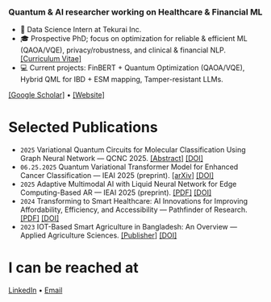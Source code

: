 ###  Quantum & AI researcher working on Healthcare & Financial ML

- :briefcase: Data Science Intern at Tekurai Inc.
- :mortar_board: Prospective PhD; focus on optimization for reliable & efficient ML (QAOA/VQE), privacy/robustness, and clinical & financial NLP. [[Curriculum Vitae]](https://rahatulashakin.github.io/files/Rahatul_Ashakin_CV.pdf)
- :computer: Current projects: FinBERT + Quantum Optimization (QAOA/VQE), Hybrid QML for IBD + ESM mapping, Tamper-resistant LLMs.

[[Google Scholar]](https://scholar.google.com/citations?user=SIS3K3sAAAAJ) • [[Website]](https://rahatulashakin.github.io)

# Selected Publications
- `2025` Variational Quantum Circuits for Molecular Classification Using Graph Neural Network — QCNC 2025. [[Abstract]](https://ieeexplore.ieee.org/abstract/document/11000219) [[DOI]](https://doi.org/10.1109/QCNC64685.2025.00074)
- `06.25.2025` Quantum Variational Transformer Model for Enhanced Cancer Classification — IEAI 2025 (preprint). [[arXiv]](https://arxiv.org/abs/2506.21641) [[DOI]](https://doi.org/10.48550/arXiv.2506.21641)
- `2025` Adaptive Multimodal AI with Liquid Neural Network for Edge Computing-Based AR — IEAI 2025 (preprint). [[PDF]]([https://www.researchgate.net/publication/387744776_Adaptive_Multimodal_Artificial_Intelligence_with_Liquid_Neural_Network_for_Edge_Computing-Based_Augmented_Reality](https://ebooks.iospress.nl/doi/10.3233/ATDE250512)) [[DOI]]([https://doi.org/10.13140/RG.2.2.19700.26245](https://ebooks.iospress.nl/doi/10.3233/ATDE250512))
- `2024` Transforming to Smart Healthcare: AI Innovations for Improving Affordability, Efficiency, and Accessibility — Pathfinder of Research. [[PDF]](https://pathfinderpub.com/index.php/pathfinder-of-research/article/view/21/14) [[DOI]](https://doi.org/10.69937/pf.por.2.2.21)
- `2023` IOT-Based Smart Agriculture in Bangladesh: An Overview — Applied Agriculture Sciences. [[Publisher]](https://publishing.emanresearch.org/Journal/Abstract/agriculture-119563) [[DOI]](https://doi.org/10.25163/agriculture.119563)

# I can be reached at
[LinkedIn](https://www.linkedin.com/in/rahatul-ashakin/) • [Email](mailto:ashakin.rahatul@gmail.com)
